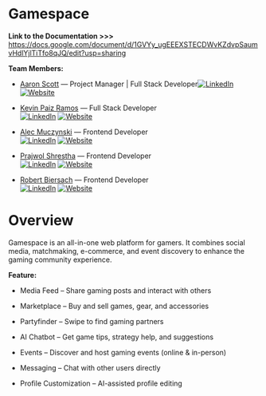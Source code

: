 # Gamespace

**Link to the Documentation >>>**
https://docs.google.com/document/d/1GVYy_ugEEEXSTECDWvKZdvpSaumvHdlYjlTiTfo8qJQ/edit?usp=sharing

**Team Members:**

- [Aaron Scott](https://github.com/AaronScott2025) — Project Manager | Full Stack Developer[![LinkedIn](https://img.icons8.com/color/20/linkedin.png)](https://linkedin.com/in/aaron-scott-1042252a0/)[![Website](https://img.icons8.com/color/20/domain.png)](https://aaronscott2025.github.io)

- [Kevin Paiz Ramos](https://github.com/KevinPaizRamos) — Full Stack Developer  
  [![LinkedIn](https://img.icons8.com/color/20/linkedin.png)](https://www.linkedin.com/in/kevinpaiz) [![Website](https://img.icons8.com/color/20/domain.png)](https://kevin-paiz.vercel.app/)

- [Alec Muczynski](https://github.com/alecmucz) — Frontend Developer  
  [![LinkedIn](https://img.icons8.com/color/20/linkedin.png)](https://linkedin.com/in/alec-muczynski) [![Website](https://img.icons8.com/color/20/domain.png)](https://alecmucz.github.io)

- [Prajwol Shrestha](https://github.com/Praj003) — Frontend Developer  
  [![LinkedIn](https://img.icons8.com/color/20/linkedin.png)](https://www.linkedin.com/in/prajwol-shrestha-30aa6025b/) [![Website](https://img.icons8.com/color/20/domain.png)](https://prajwolshrestha.dev)

- [Robert Biersach](https://github.com/RBiersach) — Frontend Developer  
  [![LinkedIn](https://img.icons8.com/color/20/linkedin.png)](https://www.linkedin.com/in/robert-biersach-4a48a8339/) [![Website](https://img.icons8.com/color/20/domain.png)](https://robertbiersach.dev)

# Overview

Gamespace is an all-in-one web platform for gamers. It combines social media, matchmaking, e-commerce, and event discovery to enhance the gaming community experience.

**Feature:**

- Media Feed – Share gaming posts and interact with others

- Marketplace – Buy and sell games, gear, and accessories

- Partyfinder – Swipe to find gaming partners

- AI Chatbot – Get game tips, strategy help, and suggestions

- Events – Discover and host gaming events (online & in-person)

- Messaging – Chat with other users directly

- Profile Customization – AI-assisted profile editing
